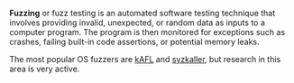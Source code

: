 **Fuzzing** or fuzz testing is an automated software testing technique that involves providing invalid, unexpected, or random data as inputs to a computer program.
The program is then monitored for exceptions such as crashes, failing built-in code assertions, or potential memory leaks.

The most popular OS fuzzers are [kAFL](https://github.com/IntelLabs/kAFL) and [syzkaller](https://github.com/google/syzkaller), but research in this area is very active.
